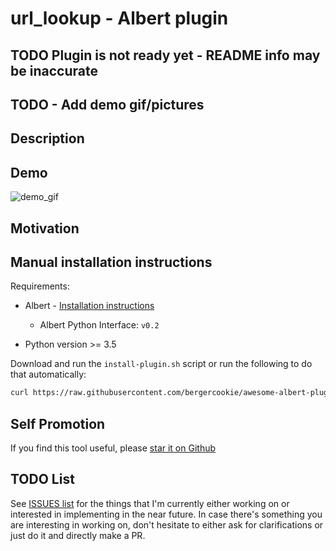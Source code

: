 # url_lookup - Albert plugin

## TODO Plugin is not ready yet - README info may be inaccurate
## TODO - Add demo gif/pictures

## Description

## Demo

![demo_gif](https://github.com/bergercookie/awesome-albert-plugins/misc/demo.gif)

## Motivation

## Manual installation instructions

Requirements:

- Albert - [Installation instructions](https://albertlauncher.github.io/docs/installing/)
    - Albert Python Interface: ``v0.2``

- Python version >= 3.5

Download and run the ``install-plugin.sh`` script or run the following to do
that automatically:

```sh
curl https://raw.githubusercontent.com/bergercookie/awesome-albert-plugins/master/plugins/url_lookup//install-plugin.sh | bash
```

## Self Promotion

If you find this tool useful, please [star it on Github](https://github.com/bergercookie/awesome-albert-plugins)

## TODO List

See [ISSUES list](https://github.com/bergercookie/awesome-albert-plugins/issues) for the things that
I'm currently either working on or interested in implementing in the near
future. In case there's something you are interesting in working on, don't
hesitate to either ask for clarifications or just do it and directly make a PR.
